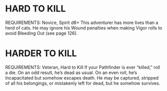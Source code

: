 # HARD TO KILL
REQUIREMENTS: Novice, Spirit d8+
This adventurer has more lives than a herd of cats. He may ignore his Wound penalties when making Vigor rolls to avoid Bleeding Out (see page 126).

# HARDER TO KILL
REQUIREMENTS: Veteran, Hard to Kill
If your Pathfinder is ever “killed,” roll a die. On an odd result, he’s dead as usual. On an even roll, he’s Incapacitated but somehow escapes death. He may be captured, stripped of all his belongings, or mistakenly left for dead, but he somehow survives.